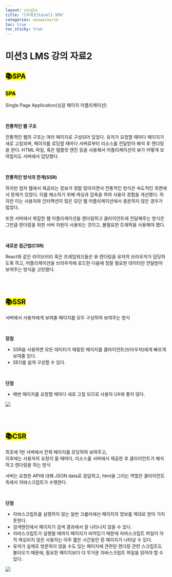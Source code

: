 ```yaml
---
layout: single
title: "[우테코]Level1 SPA"
categories: woowacourse
toc: true
toc_sticky: true
---
```


# 미션3 LMS 강의 자료2

## <mark class="pink">📚SPA</mark>

### <mark class="yellow">SPA</mark>

Single Page Application(싱글 페이지 어플리케이션)

<br>

**전통적인 웹 구조**

전통적인 웹의 구조는 여러 페이지로 구성되어 있었다. 유저가 요청할 때마다 페이지가 새로 고침되며, 페이지를 로딩할 때마다 서버로부터 리소스를 전달받아 해석 후 렌더링을 한다. HTML 파일, 혹은 템플릿 엔진 등을 사용해서 어플리케이션의 뷰가 어떻게 보여질지도 서버에서 담당했다.

<br>

**전통적인 방식의 한계(SSR)**

하지만 점차 웹에서 제공되는 정보가 정말 많아지면서 전통적인 방식은 속도적인 측면에서 문제가 있었다. 이를 해소하기 위해 캐싱과 압축을 하여 사용자 경험을 개선했다. 하지만 이는 사용자와 인터랙션이 많은 모던 웹 어플리케이션에서 충분하지 않은 경우가 많았다.

또한 서버에서 복잡한 웹 어플리케이션을 렌더링하고 클라이언트에 전달해주는 방식은 그만큼 렌더링을 위한 서버 자원이 사용되는 것이고, 불필요한 트래픽을 사용해야 했다.

<br>

**새로운 접근법(CSR)**

React와 같은 라이브러리 혹은 프레임워크들은 뷰 렌더링을 유저의 브라우저가 담당하도록 하고, 어플리케이션을 브라우저에 로드한 다음에 정말 필요한 데이터만 전달받아 보여주는 방식을 고민했다.

<br>
<br>

## <mark class="pink">📚SSR</mark>

서버에서 사용자에게 보여줄 페이지를 모두 구성하여 보여주는 방식

<br>

**장점**

- SSR을 사용하면 모든 데이터가 매핑된 페이지를 클라이언트(브라우저)에게 빠르게 보여줄 있다.
- SEO를 쉽게 구성할 수 있다.

<br>

**단점**

- 매번 페이지를 요청할 때마다 새로 고침 되므로 사용자 UX에 좋지 않다.

![](https://techcourse-storage.s3.ap-northeast-2.amazonaws.com/e7e509d417cc423b85135da003d97bf0)

<br>
<br>

## <mark class="pink">📚CSR</mark>

최초에 1번 서버에서 전체 페이지를 로딩하여 보여주고,  
이후에는 사용자의 요청이 올 때마다, 리소스를 서버에서 제공한 후 클라이언트가 해석하고 렌더링을 하는 방식

서버는 요청한 API에 대해 JSON data로 응답하고, html을 그리는 역할은 클라이언트 측에서 자바스크립트가 수행한다.

<br>

**단점**

- 자바스크립트를 실행하지 않는 일반 크롤러에선 페이지의 정보를 제대로 받아 가지 못한다.
- 검색엔진에서 페이지가 검색 결과에서 잘 나타나지 않을 수 있다.
- 자바스크립트가 실행될 때까지 페이지가 비어있기 때문에 자바스크립트 파일이 아직 캐싱되지 않은 사용자는 아주 짧은 시간동안 흰 페이지가 나타날 수 있다.
- 유저가 실제로 방문하지 않을 수도 있는 페이지에 관련된 렌더링 관련 스크립트도 불러오기 때문에, 필요한 페이지보다 더 무거운 자바스크립트 파일을 읽어야 할 수 있다.

![](https://techcourse-storage.s3.ap-northeast-2.amazonaws.com/60f5a81e3f6a4ddfb8f98ce4c064c18c)
